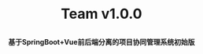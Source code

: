 <h1 align="center" style="margin: 30px 0 30px; font-weight: bold;">Team v1.0.0</h1>
<h4 align="center">基于SpringBoot+Vue前后端分离的项目协同管理系统初始版</h4>
